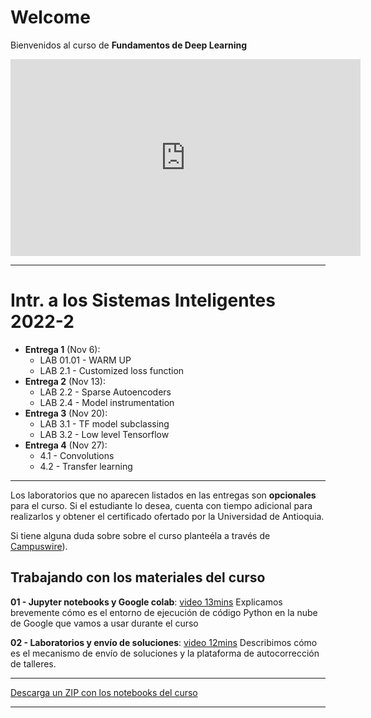 # Welcome

Bienvenidos al curso de **Fundamentos de Deep Learning**

<center>
<iframe width="560" height="315"
src="https://www.youtube.com/embed/cx9K-70SbmE"
frameborder="0" 
allow="accelerometer; autoplay; encrypted-media; gyroscope; picture-in-picture" 
allowfullscreen></iframe>
</center>

<hr>

<h1>Intr. a los Sistemas Inteligentes 2022-2</h1>

* **Entrega 1** (Nov 6):
  * LAB 01.01 - WARM UP
  * LAB 2.1 - Customized loss function
* **Entrega 2** (Nov 13):
  * LAB 2.2 - Sparse Autoencoders
  * LAB 2.4 - Model instrumentation
* **Entrega 3** (Nov 20):
  * LAB 3.1 - TF model subclassing
  * LAB 3.2 - Low level Tensorflow
* **Entrega 4** (Nov 27):
  * 4.1 - Convolutions
  * 4.2 - Transfer learning

----

Los laboratorios que no aparecen listados en las entregas son <b>opcionales</b> para el curso. Si el estudiante lo desea, cuenta con tiempo adicional para realizarlos y obtener el certificado ofertado por la Universidad de Antioquia.

Si tiene alguna duda sobre sobre el curso planteéla a través de [Campuswire](https://campuswire.com/)).

## Trabajando con los materiales del curso

**01 - Jupyter notebooks y Google colab**: [video 13mins](https://youtu.be/KajSbrEBZ5k) Explicamos brevemente cómo es el entorno de ejecución de código Python en la nube de Google que vamos a usar durante el curso

**02 - Laboratorios y envío de soluciones**: [video 12mins](https://youtu.be/D6MuCnXc5LM) Describimos cómo es el mecanismo de envío de soluciones y la plataforma de autocorrección de talleres.


----

[Descarga un ZIP con los notebooks del curso](https://github.com/rramosp/2021.deeplearning/archive/main.zip)

----

